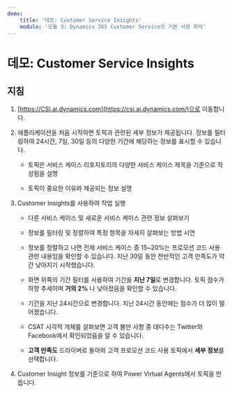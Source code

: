 ```yaml
---
demo:
    title: '데모: Customer Service Insights'
    module: '모듈 3: Dynamics 365 Customer Service의 기본 사항 파악'
---
```


# 데모: Customer Service Insights

## 지침

1. [https://CSI.ai.dynamics.com](https://csi.ai.dynamics.com/)으로 이동합니다. 

2. 애플리케이션을 처음 시작하면 토픽과 관련된 세부 정보가 제공됩니다. 정보를 필터링하여 24시간, 7일, 30일 등의 다양한 기간에 해당하는 정보를 표시할 수 있습니다. 

	- 토픽은 서비스 케이스 리포지토리의 다양한 서비스 케이스 제목을 기준으로 작성됨을 설명 

	- 토픽이 중요한 이유와 제공되는 정보 설명 

3. Customer Insights를 사용하여 작업 실행

	- 다른 서비스 케이스 및 새로운 서비스 케이스 관련 정보 살펴보기

	- 정보를 필터링 및 정렬하여 특정 항목을 자세히 살펴보는 방법 시연 

	- 정보를 정렬하고 나면 전체 서비스 케이스 중 15~20%는 프로모션 코드 사용 관련 내용임을 확인할 수 있습니다. 지난 30일 동안 전반적인 고객 만족도가 약간 낮아지기 시작했습니다. 

	- 화면 위쪽의 기간 필터를 사용하여 기간을 **지난 7일**로 변경합니다. 토픽 점수가 하향 추세이며 **거의 2%** 나 낮아졌음을 확인할 수 있습니다. 

	- 기간을 지난 24시간으로 변경합니다. 지난 24시간 동안에는 점수가 더 많이 떨어졌습니다. 

	- CSAT 시각적 개체를 살펴보면 고객 불만 사항 중 대다수는 Twitter와 Facebook에서 확인되었음을 알 수 있습니다. 

	- **고객 만족도** 드라이버로 돌아와 고객 프로모션 코드 사용 토픽에서 **세부 정보**를 선택합니다. 

4. Customer Insight 정보를 기준으로 하여 Power Virtual Agents에서 토픽을 만듭니다. 
